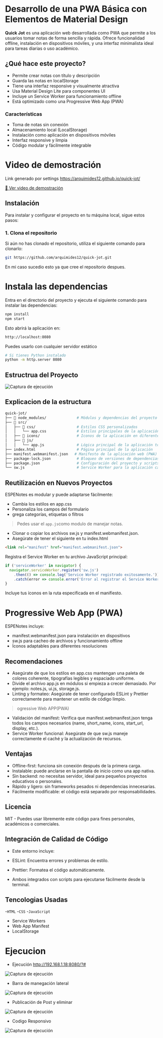 #  Desarrollo de una PWA Básica con Elementos de Material Design

**Quick Jot** es una aplicación web desarrollada como PWA que permite a los usuarios tomar notas de forma sencilla y rápida. Ofrece funcionalidad offline, instalación en dispositivos móviles, y una interfaz minimalista ideal para tareas diarias o uso académico.

## ¿Qué hace este proyecto?

- Permite crear notas con título y descripción
- Guarda las notas en localStorage
- Tiene una interfaz responsive y visualmente atractiva
- Usa Material Design Lite para componentes UI
- Incluye un Service Worker para funcionamiento offline
- Está optimizado como una Progressive Web App (PWA)

### Características 
-  Toma de notas sin conexión
-  Almacenamiento local (LocalStorage)
- Instalación como aplicación en dispositivos móviles
- Interfaz responsive y limpia
-  Código modular y fácilmente integrable

# Video de demostración 
Link generado por settings https://arquimides12.github.io/quick-jot/ 

[🔗 Ver video de demostración](https://uespe-my.sharepoint.com/:f:/g/personal/aacampos1_espe_edu_ec/EmbY57H0HzFJuCib9yTHMNABfyARoA_VNyTuae6NhRMAig?e=MSpLT2)  

## **Instalación**

Para instalar y configurar el proyecto en tu máquina local, sigue estos pasos:

### **1. Clona el repositorio**

Si aún no has clonado el repositorio, utiliza el siguiente comando para clonarlo:

```bash
git https://github.com/arquimides12/quick-jot.git 
```
En mi caso sucedio esto ya que cree el repositorio despues.

# Instala las dependencias
Entra en el directorio del proyecto y ejecuta el siguiente comando para instalar las dependencias:

```bash
npm install
npm start
```

Esto abrirá la aplicación en: 
```bash
http://localhost:8080
``` 
Puedes usarlo con cualquier servidor estático 

```bash
# Si tienes Python instalado
python -m http.server 8080
``` 

## Estructrua del Proyecto 

![Captura de ejecución](img/estru.png)

## Explicacion de la estructura 
```bash
quick-jot/
├── 📁 node_modules/              # Módulos y dependencias del proyecto
├── 📁 src/
│   ├── 📁 css/                   # Estilos CSS personalizados
│   │   └── app.css              # Estilos principales de la aplicación
│   ├── 📁 icons/                 # Iconos de la aplicación en diferentes tamaños
│   ├── 📁 js/                    
│   │   └── app.js               # Lógica principal de la aplicación tomar y guardar notas
├── index.html                   # Página principal de la aplicación
├── manifest.webmanifest.json   # Manifesto de la aplicación web (PWA)
├── package-lock.json            # Bloqueo de versiones de dependencias
├── package.json                 # Configuración del proyecto y scripts
└── sw.js                        # Service Worker para la aplicación cachea archivos para uso offline 
``` 

## Reutilización en Nuevos Proyectos

ESPENotes es modular y puede adaptarse fácilmente:

- Cambia los estilos en app.css
- Personaliza los campos del formulario
- grega categorías, etiquetas o filtros

> Pedes usar el `app.js`como modulo de manejar notas. 
- Clonar o copiar los archivos sw.js y manifest.webmanifest.json.
- Asegúrate de tener el siguiente <link> en tu index.html
```html
<link rel="manifest" href="manifest.webmanifest.json">
```

Registra el Service Worker en tu archivo JavaScript principal:

```js
if ('serviceWorker' in navigator) {
  navigator.serviceWorker.register('sw.js')
    .then(() => console.log('Service Worker registrado exitosamente.'))
    .catch(error => console.error('Error al registrar el Service Worker:', error));
}
```
Incluye tus íconos en la ruta especificada en el manifiesto.


# Progressive Web App (PWA)

ESPENotes incluye:

- manifest.webmanifest.json para instalación en dispositivos
- sw.js para cacheo de archivos y funcionamiento offline
- Íconos adaptables para diferentes resoluciones


## Recomendaciones 

- Asegúrate de que los estilos en app.css mantengan una paleta de colores coherente, tipografías legibles y espaciado uniforme.
- Divide el archivo app.js en módulos si empieza a crecer demasiado. Por ejemplo: notes.js, ui.js, storage.js.
- Linting y formateo: Asegúrate de tener configurado ESLint y Prettier correctamente para mantener un estilo de código limpio.

> ogressive Web APP(PWA)

- Validación del manifest: Verifica que manifest.webmanifest.json tenga todos los campos necesarios (name, short_name, icons, start_url, display, etc.).
- Service Worker funcional: Asegúrate de que sw.js maneje correctamente el caché y la actualización de recursos. 

## Ventajas 

- Offline-first: funciona sin conexión después de la primera carga.
- Instalable: puede anclarse en la pantalla de inicio como una app nativa.
- Sin backend: no necesitas servidor, ideal para pequeños proyectos educativos o personales.
- Rápido y ligero: sin frameworks pesados ni dependencias innecesarias.
- Fácilmente modificable: el código está separado por responsabilidades.

## Licencia 

MIT - Puedes usar libremente este código para fines personales, académicos o comerciales.

## Integración de Calidad de Código

- Este entorno incluye:

- ESLint: Encuentra errores y problemas de estilo.

- Prettier: Formatea el código automáticamente.

- Ambos integrados con scripts para ejecutarse fácilmente desde la terminal.

## Tencologias Usadas 

-`HTML`
-`CSS`
-`JavaScript`
- Service Workers
- Web App Manifest
- LocalStorage

# Ejecucion 
- Ejecución  http://192.168.1.18:8080/?# 

![Captura de ejecución](img/eje.png)

- Barra de manegación lateral

![Captura de ejecución](img/eje2.png)

- Publicación de Post y eliminar 

![Captura de ejecución](img/eje3.png)

- Codigo Responsivo 

![Captura de ejecución](img/respo.png)









